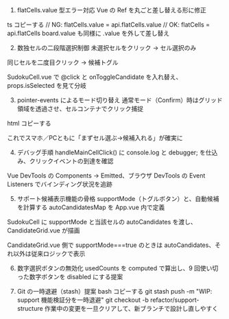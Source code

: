 1. flatCells.value 型エラー対応
Vue の Ref を丸ごと差し替える形に修正

ts
コピーする
// NG: flatCells.value = api.flatCells.value
// OK: flatCells = api.flatCells
board.value も同様に .value を外して差し替え

2. 数独セルの二段階選択制御
未選択セルをクリック → セル選択のみ

同じセルを二度目クリック → 候補トグル

SudokuCell.vue で @click と onToggleCandidate を入れ替え、props.isSelected を見て分岐

3. pointer-events によるモード切り替え
通常モード（Confirm）時はグリッド領域を透過させ、セルコンテナでクリック捕捉

html
コピーする
<div
  class="candidate-display-area"
  :style="{ pointerEvents: inputMode==='thinking' ? 'auto' : 'none' }"
  @click="handleMainCellClick"
>
これでスマホ／PCともに「まずセル選ぶ→候補入れる」が確実に

4. デバッグ手順
handleMainCellClick() に console.log と debugger; を仕込み、クリックイベントの到達を確認

Vue DevTools の Components → Emitted、ブラウザ DevTools の Event Listeners でバインディング状況を追跡

5. サポート候補表示機能の骨格
supportMode（トグルボタン）と、自動候補を計算する autoCandidatesMap を App.vue 内で定義

SudokuCell に supportMode と当該セルの autoCandidates を渡し、CandidateGrid.vue が描画

CandidateGrid.vue 側で supportMode===true のときは autoCandidates、それ以外は従来ロジックで表示

6. 数字選択ボタンの無効化
usedCounts を computed で算出し、9 回使い切った数字ボタンを disabled にする提案

7. Git の一時退避（stash）提案
bash
コピーする
git stash push -m "WIP: support 機能検証分を一時退避"
git checkout -b refactor/support-structure
作業中の変更を一旦クリアして、新ブランチで設計し直しやすく

